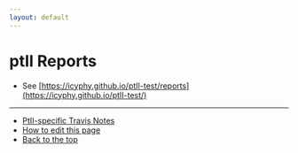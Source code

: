 ```yaml
---
layout: default
---
```

# ptII Reports
* See [https://icyphy.github.io/ptII-test/reports](https://icyphy.github.io/ptII-test/)

---
* [PtII-specific Travis Notes](https://wiki.eecs.berkeley.edu/ptexternal/Main/Travis)
* [How to edit this page](../edit.html)
* [Back to the top](../index.html)


